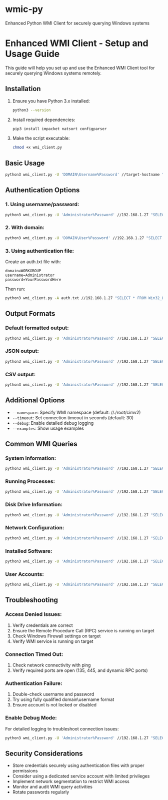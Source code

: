 # wmic-py
Enhanced Python WMI Client for securely querying Windows systems

# Enhanced WMI Client - Setup and Usage Guide

This guide will help you set up and use the Enhanced WMI Client tool for securely querying Windows systems remotely.

## Installation

1. Ensure you have Python 3.x installed:
   ```bash
   python3 --version
   ```

2. Install required dependencies:
   ```bash
   pip3 install impacket natsort configparser
   ```

3. Make the script executable:
   ```bash
   chmod +x wmi_client.py
   ```

## Basic Usage

```bash
python3 wmi_client.py -U 'DOMAIN\Username%Password' //target-hostname "SELECT * FROM Win32_OperatingSystem"
```

## Authentication Options

### 1. Using username/password:
```bash
python3 wmi_client.py -U 'Administrator%Password' //192.168.1.27 "SELECT * FROM Win32_Process"
```

### 2. With domain:
```bash
python3 wmi_client.py -U 'DOMAIN\User%Password' //192.168.1.27 "SELECT * FROM Win32_Service"
```

### 3. Using authentication file:
Create an auth.txt file with:
```
domain=WORKGROUP
username=Administrator
password=YourPasswordHere
```

Then run:
```bash
python3 wmi_client.py -A auth.txt //192.168.1.27 "SELECT * FROM Win32_LogicalDisk"
```

## Output Formats

### Default formatted output:
```bash
python3 wmi_client.py -U 'Administrator%Password' //192.168.1.27 "SELECT * FROM Win32_ComputerSystem"
```

### JSON output:
```bash
python3 wmi_client.py -U 'Administrator%Password' //192.168.1.27 "SELECT * FROM Win32_ComputerSystem" --format json
```

### CSV output:
```bash
python3 wmi_client.py -U 'Administrator%Password' //192.168.1.27 "SELECT * FROM Win32_ComputerSystem" --format csv --delimiter ','
```

## Additional Options

* `--namespace`: Specify WMI namespace (default: //./root/cimv2)
* `--timeout`: Set connection timeout in seconds (default: 30)
* `--debug`: Enable detailed debug logging
* `--examples`: Show usage examples

## Common WMI Queries

### System Information:
```bash
python3 wmi_client.py -U 'Administrator%Password' //192.168.1.27 "SELECT Caption, Version, BuildNumber FROM Win32_OperatingSystem"
```

### Running Processes:
```bash
python3 wmi_client.py -U 'Administrator%Password' //192.168.1.27 "SELECT Name, ProcessId, ExecutablePath FROM Win32_Process"
```

### Disk Drive Information:
```bash
python3 wmi_client.py -U 'Administrator%Password' //192.168.1.27 "SELECT Caption, DeviceID, Size, FreeSpace FROM Win32_LogicalDisk"
```

### Network Configuration:
```bash
python3 wmi_client.py -U 'Administrator%Password' //192.168.1.27 "SELECT IPAddress, MACAddress, DHCPEnabled FROM Win32_NetworkAdapterConfiguration WHERE IPEnabled=True"
```

### Installed Software:
```bash
python3 wmi_client.py -U 'Administrator%Password' //192.168.1.27 "SELECT Name, Vendor, Version, InstallDate FROM Win32_Product"
```

### User Accounts:
```bash
python3 wmi_client.py -U 'Administrator%Password' //192.168.1.27 "SELECT Name, Status, Disabled, LocalAccount FROM Win32_UserAccount"
```

## Troubleshooting

### Access Denied Issues:
1. Verify credentials are correct
2. Ensure the Remote Procedure Call (RPC) service is running on target
3. Check Windows Firewall settings on target
4. Verify WMI service is running on target

### Connection Timed Out:
1. Check network connectivity with ping
2. Verify required ports are open (135, 445, and dynamic RPC ports)

### Authentication Failure:
1. Double-check username and password
2. Try using fully qualified domain\username format
3. Ensure account is not locked or disabled

### Enable Debug Mode:
For detailed logging to troubleshoot connection issues:
```bash
python3 wmi_client.py -U 'Administrator%Password' //192.168.1.27 "SELECT * FROM Win32_ComputerSystem" --debug
```

## Security Considerations

* Store credentials securely using authentication files with proper permissions
* Consider using a dedicated service account with limited privileges
* Implement network segmentation to restrict WMI access
* Monitor and audit WMI query activities
* Rotate passwords regularly
